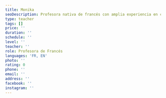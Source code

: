 ```yaml
---
title: Monika
seoDescription: Profesora nativa de francés con amplia experiencia en clases de conversación.
type: teacher
tags: []
price: ''
duration: ''
schedule: ''
level: ''
teacher: ''
role: Profesora de Francés
languages: 'FR, EN'
photo: ''
rating: 0
phone: ''
email: ''
address: ''
facebook: ''
instagram: ''
---
```


